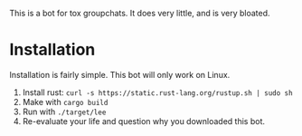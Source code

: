 This is a bot for tox groupchats. It does very little, and is very bloated. 

# Installation
Installation is fairly simple. This bot will only work on Linux. 

1. Install rust:
`curl -s https://static.rust-lang.org/rustup.sh | sudo sh`
2. Make with `cargo build`
3. Run with `./target/lee`
4. Re-evaluate your life and question why you downloaded this bot.
